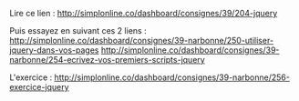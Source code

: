Lire ce lien :
http://simplonline.co/dashboard/consignes/39/204-jquery

Puis essayez en suivant ces 2 liens :
http://simplonline.co/dashboard/consignes/39-narbonne/250-utiliser-jquery-dans-vos-pages
http://simplonline.co/dashboard/consignes/39-narbonne/254-ecrivez-vos-premiers-scripts-jquery

L'exercice :
http://simplonline.co/dashboard/consignes/39-narbonne/256-exercice-jquery

